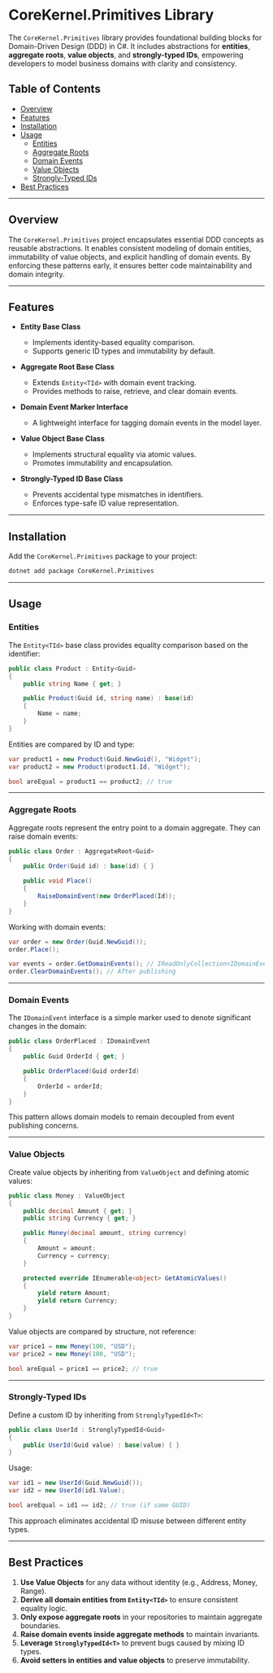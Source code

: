 # CoreKernel.Primitives Library

The `CoreKernel.Primitives` library provides foundational building blocks for Domain-Driven Design (DDD) in C#. It includes abstractions for **entities**, **aggregate roots**, **value objects**, and **strongly-typed IDs**, empowering developers to model business domains with clarity and consistency.

## Table of Contents

- [Overview](#overview)
- [Features](#features)
- [Installation](#installation)
- [Usage](#usage)
  - [Entities](#entities)
  - [Aggregate Roots](#aggregate-roots)
  - [Domain Events](#domain-events)
  - [Value Objects](#value-objects)
  - [Strongly-Typed IDs](#strongly-typed-ids)
- [Best Practices](#best-practices)

---

## Overview

The `CoreKernel.Primitives` project encapsulates essential DDD concepts as reusable abstractions. It enables consistent modeling of domain entities, immutability of value objects, and explicit handling of domain events. By enforcing these patterns early, it ensures better code maintainability and domain integrity.

---

## Features

- **Entity Base Class**
  - Implements identity-based equality comparison.
  - Supports generic ID types and immutability by default.

- **Aggregate Root Base Class**
  - Extends `Entity<TId>` with domain event tracking.
  - Provides methods to raise, retrieve, and clear domain events.

- **Domain Event Marker Interface**
  - A lightweight interface for tagging domain events in the model layer.

- **Value Object Base Class**
  - Implements structural equality via atomic values.
  - Promotes immutability and encapsulation.

- **Strongly-Typed ID Base Class**
  - Prevents accidental type mismatches in identifiers.
  - Enforces type-safe ID value representation.

---

## Installation

Add the `CoreKernel.Primitives` package to your project:

```bash
dotnet add package CoreKernel.Primitives
```

---

## Usage

### Entities

The `Entity<TId>` base class provides equality comparison based on the identifier:

```csharp
public class Product : Entity<Guid>
{
    public string Name { get; }

    public Product(Guid id, string name) : base(id)
    {
        Name = name;
    }
}
```

Entities are compared by ID and type:

```csharp
var product1 = new Product(Guid.NewGuid(), "Widget");
var product2 = new Product(product1.Id, "Widget");

bool areEqual = product1 == product2; // true
```

---

### Aggregate Roots

Aggregate roots represent the entry point to a domain aggregate. They can raise domain events:

```csharp
public class Order : AggregateRoot<Guid>
{
    public Order(Guid id) : base(id) { }

    public void Place()
    {
        RaiseDomainEvent(new OrderPlaced(Id));
    }
}
```

Working with domain events:

```csharp
var order = new Order(Guid.NewGuid());
order.Place();

var events = order.GetDomainEvents(); // IReadOnlyCollection<IDomainEvent>
order.ClearDomainEvents(); // After publishing
```

---

### Domain Events

The `IDomainEvent` interface is a simple marker used to denote significant changes in the domain:

```csharp
public class OrderPlaced : IDomainEvent
{
    public Guid OrderId { get; }

    public OrderPlaced(Guid orderId)
    {
        OrderId = orderId;
    }
}
```

This pattern allows domain models to remain decoupled from event publishing concerns.

---

### Value Objects

Create value objects by inheriting from `ValueObject` and defining atomic values:

```csharp
public class Money : ValueObject
{
    public decimal Amount { get; }
    public string Currency { get; }

    public Money(decimal amount, string currency)
    {
        Amount = amount;
        Currency = currency;
    }

    protected override IEnumerable<object> GetAtomicValues()
    {
        yield return Amount;
        yield return Currency;
    }
}
```

Value objects are compared by structure, not reference:

```csharp
var price1 = new Money(100, "USD");
var price2 = new Money(100, "USD");

bool areEqual = price1 == price2; // true
```

---

### Strongly-Typed IDs

Define a custom ID by inheriting from `StronglyTypedId<T>`:

```csharp
public class UserId : StronglyTypedId<Guid>
{
    public UserId(Guid value) : base(value) { }
}
```

Usage:

```csharp
var id1 = new UserId(Guid.NewGuid());
var id2 = new UserId(id1.Value);

bool areEqual = id1 == id2; // true (if same GUID)
```

This approach eliminates accidental ID misuse between different entity types.

---

## Best Practices

1. **Use Value Objects** for any data without identity (e.g., Address, Money, Range).
2. **Derive all domain entities from `Entity<TId>`** to ensure consistent equality logic.
3. **Only expose aggregate roots** in your repositories to maintain aggregate boundaries.
4. **Raise domain events inside aggregate methods** to maintain invariants.
5. **Leverage `StronglyTypedId<T>`** to prevent bugs caused by mixing ID types.
6. **Avoid setters in entities and value objects** to preserve immutability.
